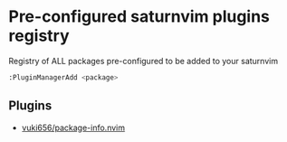 # Pre-configured saturnvim plugins registry
Registry of ALL packages pre-configured to be added to your saturnvim

```bash
:PluginManagerAdd <package>
```

## Plugins

- [vuki656/package-info.nvim](https://github.com/saturnvim/plugins/blob/main/docs.md)
